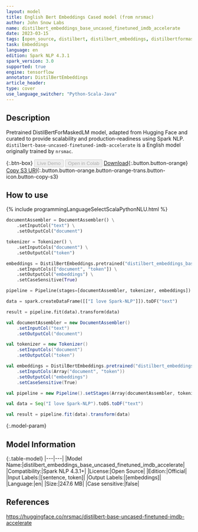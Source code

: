 ```yaml
---
layout: model
title: English Bert Embeddings Cased model (from nrsmac)
author: John Snow Labs
name: distilbert_embeddings_base_uncased_finetuned_imdb_accelerate
date: 2023-03-15
tags: [open_source, distilbert, distilbert_embeddings, distilbertformaskedlm, en, tensorflow]
task: Embeddings
language: en
edition: Spark NLP 4.3.1
spark_version: 3.0
supported: true
engine: tensorflow
annotator: DistilBertEmbeddings
article_header:
type: cover
use_language_switcher: "Python-Scala-Java"
---
```


## Description

Pretrained DistilBertForMaskedLM model, adapted from Hugging Face and curated to provide scalability and production-readiness using Spark NLP. `distilbert-base-uncased-finetuned-imdb-accelerate` is a English model originally trained by `nrsmac`.

{:.btn-box}
<button class="button button-orange" disabled>Live Demo</button>
<button class="button button-orange" disabled>Open in Colab</button>
[Download](https://s3.amazonaws.com/auxdata.johnsnowlabs.com/public/models/distilbert_embeddings_base_uncased_finetuned_imdb_accelerate_en_4.3.1_3.0_1678890253643.zip){:.button.button-orange}
[Copy S3 URI](s3://auxdata.johnsnowlabs.com/public/models/distilbert_embeddings_base_uncased_finetuned_imdb_accelerate_en_4.3.1_3.0_1678890253643.zip){:.button.button-orange.button-orange-trans.button-icon.button-copy-s3}

## How to use



<div class="tabs-box" markdown="1">
{% include programmingLanguageSelectScalaPythonNLU.html %}

```python
documentAssembler = DocumentAssembler() \
    .setInputCol("text") \
    .setOutputCol("document")

tokenizer = Tokenizer() \
    .setInputCols("document") \
    .setOutputCol("token")

embeddings = DistilBertEmbeddings.pretrained("distilbert_embeddings_base_uncased_finetuned_imdb_accelerate","en") \
    .setInputCols(["document", "token"]) \
    .setOutputCol("embeddings") \
    .setCaseSensitive(True)

pipeline = Pipeline(stages=[documentAssembler, tokenizer, embeddings])

data = spark.createDataFrame([["I love Spark-NLP"]]).toDF("text")

result = pipeline.fit(data).transform(data)
```
```scala
val documentAssembler = new DocumentAssembler()
    .setInputCol("text")
    .setOutputCol("document")

val tokenizer = new Tokenizer()
    .setInputCols("document")
    .setOutputCol("token")

val embeddings = DistilBertEmbeddings.pretrained("distilbert_embeddings_base_uncased_finetuned_imdb_accelerate","en")
    .setInputCols(Array("document", "token"))
    .setOutputCol("embeddings")
    .setCaseSensitive(True)

val pipeline = new Pipeline().setStages(Array(documentAssembler, tokenizer, embeddings))

val data = Seq("I love Spark-NLP").toDS.toDF("text")

val result = pipeline.fit(data).transform(data)
```
</div>

{:.model-param}
## Model Information

{:.table-model}
|---|---|
|Model Name:|distilbert_embeddings_base_uncased_finetuned_imdb_accelerate|
|Compatibility:|Spark NLP 4.3.1+|
|License:|Open Source|
|Edition:|Official|
|Input Labels:|[sentence, token]|
|Output Labels:|[embeddings]|
|Language:|en|
|Size:|247.6 MB|
|Case sensitive:|false|

## References

https://huggingface.co/nrsmac/distilbert-base-uncased-finetuned-imdb-accelerate
